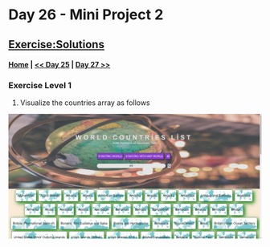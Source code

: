   # Day 26  - Mini Project 2
 
## [Exercise:Solutions](#exercise-solutions)

 #### [Home](../README.md) | [<< Day 25](../day_25/25_day.md) | [Day 27 >>](./)

### Exercise Level 1

1. Visualize the countries array as follows
<img src="../image/day26_miniproject2.png">